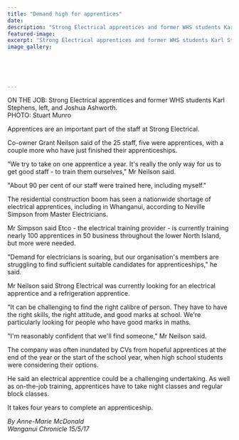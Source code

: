 ```yaml
---
title: "Demand high for apprentices"
date: 
description: "Strong Electrical apprentices and former WHS students Karl Stephens, left, and Joshua Ashworth..."
featured-image: 
excerpt: "Strong Electrical apprentices and former WHS students Karl Stephens, left, and Joshua Ashworth."
image_gallery:
	
	
	
	
	
---
```


<p><span>ON THE JOB: Strong Electrical apprentices and former WHS students Karl Stephens, left, and Joshua Ashworth. <br />PHOTO: Stuart Munro</span></p>
<p>Apprentices are an important part of the staff at Strong Electrical.</p>
<p>Co-owner Grant Neilson said of the 25 staff, five were apprentices, with a couple more who have just finished their apprenticeships.</p>
<p>"We try to take on one apprentice a year. It's really the only way for us to get good staff - to train them ourselves," Mr Neilson said.</p>
<p>"About 90 per cent of our staff were trained here, including myself."</p>
<p>The residential construction boom has seen a nationwide shortage of electrical apprentices, including in Whanganui, according to Neville Simpson from Master Electricians.</p>
<p>Mr Simpson said Etco - the electrical training provider - is currently training nearly 100 apprentices in 50 business throughout the lower North Island, but more were needed.</p>
<p>"Demand for electricians is soaring, but our organisation's members are struggling to find sufficient suitable candidates for apprenticeships," he said.</p>
<p>Mr Neilson said Strong Electrical was currently looking for an electrical apprentice and a refrigeration apprentice.</p>
<p>"It can be challenging to find the right calibre of person. They have to have the right skills, the right attitude, and good marks at school. We're particularly looking for people who have good marks in maths.</p>
<p>"I'm reasonably confident that we'll find someone," Mr Neilson said.</p>
<p>The company was often inundated by CVs from hopeful apprentices at the end of the year or the start of the school year, when high school students were considering their options.</p>
<p>He said an electrical apprentice could be a challenging undertaking. As well as on-the-job training, apprentices have to take night classes and regular block classes.</p>
<p>It takes four years to complete an apprenticeship.</p>
<p class="clear syndicator"><em>By Anne-Marie McDonald</em><br /><em>Wanganui Chronicle 15/5/17</em></p>

